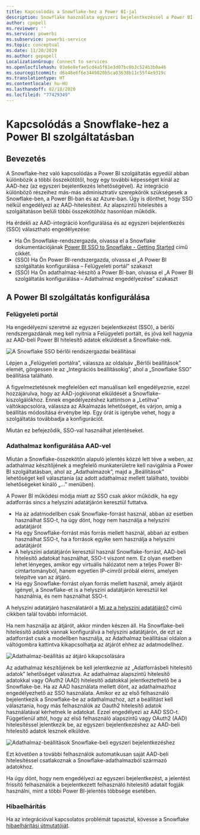 ```yaml
---
title: Kapcsolódás a Snowflake-hez a Power BI-jal
description: Snowflake használata egyszeri bejelentkezéssel a Power BI-ban
author: cpopell
ms.reviewer: ''
ms.service: powerbi
ms.subservice: powerbi-service
ms.topic: conceptual
ms.date: 11/20/2019
ms.author: gepopell
LocalizationGroup: Connect to services
ms.openlocfilehash: 03e6e8efae5cd4a5f61e3d07bc0b3c524b3b0a46
ms.sourcegitcommit: d6a48e6f6e3449820b5ca03638b11c55f4e9319c
ms.translationtype: HT
ms.contentlocale: hu-HU
ms.lasthandoff: 02/18/2020
ms.locfileid: "77429349"
---
```

#  <a name="connecting-to-snowflake-in-power-bi-service"></a>Kapcsolódás a Snowflake-hez a Power BI szolgáltatásban

## <a name="introduction"></a>Bevezetés

A Snowflake-hez való kapcsolódás a Power BI szolgáltatás egyedül abban különbözik a többi összekötőtől, hogy egy további képességet kínál az AAD-hez (az egyszeri bejelentkezés lehetőségével). Az integráció különböző részeihez más-más adminisztratív szerepkörök szükségesek a Snowflake-ben, a Power BI-ban és az Azure-ban. Úgy is dönthet, hogy SSO nélkül engedélyezi az AAD-hitelesítést. Az alapszintű hitelesítés a szolgáltatáson belüli többi összekötőhöz hasonlóan működik.

Ha érdekli az AAD-integráció konfigurálása és az egyszeri bejelentkezés (SSO) választható engedélyezése:
* Ha Ön Snowflake-rendszergazda, olvassa el a Snowflake dokumentációjának [Power BI SSO to Snowflake - Getting Started](https://docs.snowflake.net/manuals/LIMITEDACCESS/oauth-powerbi.html) című cikkét.
* (SSO) Ha Ön Power BI-rendszergazda, olvassa el „A Power BI szolgáltatás konfigurálása – Felügyeleti portál” szakaszt
* (SSO) Ha Ön adathalmaz-készítő a Power BI-ban, olvassa el „A Power BI szolgáltatás konfigurálása – Adathalmaz engedélyezése” szakaszt

## <a name="power-bi-service-configuration"></a>A Power BI szolgáltatás konfigurálása

### <a name="admin-portal"></a>Felügyeleti portál

Ha engedélyezni szeretné az egyszeri bejelentkezést (SSO), a bérlői rendszergazdának meg kell nyitnia a Felügyeleti portált, és jóvá kell hagynia az AAD-beli Power BI hitelesítő adatok elküldését a Snowflake-nek.

![A Snowflake SSO bérlői rendszergazdai beállításai](media/service-connect-snowflake/snowflakessotenant.png)

Lépjen a „Felügyeleti portálra”, válassza az oldalsáv „Bérlői beállítások” elemét, görgessen le az „Integrációs beállításokig”, ahol a „Snowflake SSO” beállítása található.

A figyelmeztetésnek megfelelően ezt manuálisan kell engedélyeznie, ezzel hozzájárulva, hogy az AAD-jogkivonat elküldését a Snowflake-kiszolgálókhoz. Ennek engedélyezéshez kattintson a „Letiltva” váltókapcsolóra, válassza az Alkalmazás lehetőséget, és várjon, amíg a beállítás módosítása érvénybe lép. Egy órát is igénybe vehet, hogy a szolgáltatás továbbadja a konfigurációt.

Miután ez befejeződik, SSO-val használhat jelentéseket.

### <a name="configuring-a-dataset-with-aad"></a>Adathalmaz konfigurálása AAD-vel

Miután a Snowflake-összekötőn alapuló jelentés közzé lett téve a weben, az adathalmaz készítőjének a megfelelő munkaterületre kell navigálnia a Power BI szolgáltatásban, ahol az „Adathalmazok”, majd a „Beállítások” lehetőséget kell választania (az adott adathalmaz mellett található, további lehetőségeket kínáló „...” menüben).

A Power BI működési módja miatt az SSO csak akkor működik, ha egy adatforrás sincs a helyszíni adatátjárón keresztül futtatva.

* Ha az adatmodellben csak Snowflake-forrást használ, abban az esetben használhat SSO-t, ha úgy dönt, hogy nem használja a helyszíni adatátjárót
* Ha egy Snowflake-forrást más forrás mellett használ, abban az estben használhat SSO-t, ha a források egyike sem használja a helyszíni adatátjárót
* A helyszíni adatátjárón keresztül használ Snowflake-forrást, AAD-beli hitelesítő adatokat használhat, SSO-t viszont nem. Ez olyan esetben lehet lényeges, amikor egy virtuális hálózatot nem a teljes Power BI-címtartományból, hanem egyetlen IP-címről próbál elérni, amelyen telepítve van az átjáró.
* Ha egy Snowflake-forrást olyan forrás mellett használ, amely átjárót igényel, a Snowflake-et is a helyszíni adatátjárón keresztül kel használnia, és nem használhat SSO-t.

A helyszíni adatátjáró használatáról a [Mi az a helyszíni adatátjáró?](https://docs.microsoft.com/power-bi/service-gateway-onprem) című cikkben talál további információt.

Ha nem használja az átjárót, akkor minden készen áll. Ha Snowflake-beli hitelessítő adatok vannak konfigurálva a helyszíni adatátjárón, de ezt az adatforrást csak a modellben használja, az Adathalmaz beállításai oldalon a váltógombra kattintva kikapcsolhatja az átjárót ehhez az adatmodellhez.

![Adathalmaz-beállítás az átjáró kikapcsolására](media/service-connect-snowflake/snowflake_gateway_toggle_off.png)

Az adathalmaz készítőjének be kell jelentkeznie az „Adatforrásbeli hitelesítő adatok” lehetőséget választva. Az adathalmaz alapszintű hitelesítő adatokkal vagy OAuth2 (AAD) hitelesítő adatokkal jelentkeztethető be a Snowflake-be. Ha az AAD használata mellett dönt, az adathalmazhoz engedélyezhető az SSO használata. Amikor ez az első felhasználó bejelentkezik a Snowflake-be az adathalmazhoz, azt a beállítást kell választania, hogy más felhasználók az Oauth2 hitelesítő adatok használatával kérhetnek le adatokat. Ezzel engedélyezi az AAD SSO-t. Függetlenül attól, hogy az első felhasználó alapszintű vagy OAuth2 (AAD) hitelesítéssel jelentkezik be, az egyszeri bejelentkezéshez az AAD-beli hitelesítő adatok lesznek elküldve. 

![Adathalmaz-beállítások Snowflake-beli egyszeri bejelentkezéshez](media/service-connect-snowflake/snowflakessocredui.png)

Ezt követően a további felhasználók automatikusan saját AAD-beli hitelesítéssel csatlakoznak a Snowflake-adathalmazból származó adatokhoz.

Ha úgy dönt, hogy nem engedélyezi az egyszeri bejelentkezést, a jelentést frissítő felhasználók a bejelentkezett felhasználó hitelesítő adatait fogják használni, mint a többi Power BI-jelentés többsége esetében.

### <a name="troubleshooting"></a>Hibaelhárítás

Ha az integrációval kapcsolatos problémát tapasztal, kövesse a Snowflake [hibaelhárítási útmutatóját](https://docs.snowflake.net/manuals/LIMITEDACCESS/oauth-powerbi.html#troubleshooting).

